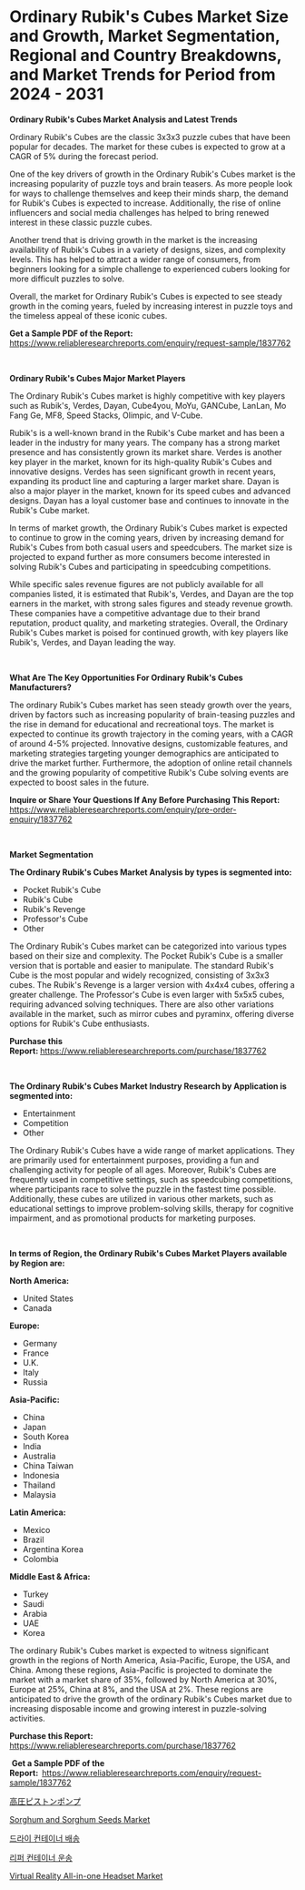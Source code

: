 <p><h1>Ordinary Rubik's Cubes Market Size and Growth, Market Segmentation, Regional and Country Breakdowns, and Market Trends for Period from 2024 -  2031</h1></p><p><strong>Ordinary Rubik's Cubes Market Analysis and Latest Trends</strong></p>
<p><p>Ordinary Rubik's Cubes are the classic 3x3x3 puzzle cubes that have been popular for decades. The market for these cubes is expected to grow at a CAGR of 5% during the forecast period. </p><p>One of the key drivers of growth in the Ordinary Rubik's Cubes market is the increasing popularity of puzzle toys and brain teasers. As more people look for ways to challenge themselves and keep their minds sharp, the demand for Rubik's Cubes is expected to increase. Additionally, the rise of online influencers and social media challenges has helped to bring renewed interest in these classic puzzle cubes.</p><p>Another trend that is driving growth in the market is the increasing availability of Rubik's Cubes in a variety of designs, sizes, and complexity levels. This has helped to attract a wider range of consumers, from beginners looking for a simple challenge to experienced cubers looking for more difficult puzzles to solve.</p><p>Overall, the market for Ordinary Rubik's Cubes is expected to see steady growth in the coming years, fueled by increasing interest in puzzle toys and the timeless appeal of these iconic cubes.</p></p>
<p><strong>Get a Sample PDF of the Report:&nbsp;</strong> <a href="https://www.reliableresearchreports.com/enquiry/request-sample/1837762">https://www.reliableresearchreports.com/enquiry/request-sample/1837762</a></p>
<p>&nbsp;</p>
<p><strong>Ordinary Rubik's Cubes Major Market Players</strong></p>
<p><p>The Ordinary Rubik's Cubes market is highly competitive with key players such as Rubik's, Verdes, Dayan, Cube4you, MoYu, GANCube, LanLan, Mo Fang Ge, MF8, Speed Stacks, Olimpic, and V-Cube. </p><p>Rubik's is a well-known brand in the Rubik's Cube market and has been a leader in the industry for many years. The company has a strong market presence and has consistently grown its market share. Verdes is another key player in the market, known for its high-quality Rubik's Cubes and innovative designs. Verdes has seen significant growth in recent years, expanding its product line and capturing a larger market share. Dayan is also a major player in the market, known for its speed cubes and advanced designs. Dayan has a loyal customer base and continues to innovate in the Rubik's Cube market.</p><p>In terms of market growth, the Ordinary Rubik's Cubes market is expected to continue to grow in the coming years, driven by increasing demand for Rubik's Cubes from both casual users and speedcubers. The market size is projected to expand further as more consumers become interested in solving Rubik's Cubes and participating in speedcubing competitions.</p><p>While specific sales revenue figures are not publicly available for all companies listed, it is estimated that Rubik's, Verdes, and Dayan are the top earners in the market, with strong sales figures and steady revenue growth. These companies have a competitive advantage due to their brand reputation, product quality, and marketing strategies. Overall, the Ordinary Rubik's Cubes market is poised for continued growth, with key players like Rubik's, Verdes, and Dayan leading the way.</p></p>
<p>&nbsp;</p>
<p><strong>What Are The Key Opportunities For Ordinary Rubik's Cubes Manufacturers?</strong></p>
<p><p>The ordinary Rubik's Cubes market has seen steady growth over the years, driven by factors such as increasing popularity of brain-teasing puzzles and the rise in demand for educational and recreational toys. The market is expected to continue its growth trajectory in the coming years, with a CAGR of around 4-5% projected. Innovative designs, customizable features, and marketing strategies targeting younger demographics are anticipated to drive the market further. Furthermore, the adoption of online retail channels and the growing popularity of competitive Rubik's Cube solving events are expected to boost sales in the future.</p></p>
<p><strong>Inquire or Share Your Questions If Any Before Purchasing This Report:</strong> <a href="https://www.reliableresearchreports.com/enquiry/pre-order-enquiry/1837762">https://www.reliableresearchreports.com/enquiry/pre-order-enquiry/1837762</a></p>
<p>&nbsp;</p>
<p><strong>Market Segmentation</strong></p>
<p><strong>The Ordinary Rubik's Cubes Market Analysis by types is segmented into:</strong></p>
<p><ul><li>Pocket Rubik's Cube</li><li>Rubik's Cube</li><li>Rubik's Revenge</li><li>Professor's Cube</li><li>Other</li></ul></p>
<p><p>The Ordinary Rubik's Cubes market can be categorized into various types based on their size and complexity. The Pocket Rubik's Cube is a smaller version that is portable and easier to manipulate. The standard Rubik's Cube is the most popular and widely recognized, consisting of 3x3x3 cubes. The Rubik's Revenge is a larger version with 4x4x4 cubes, offering a greater challenge. The Professor's Cube is even larger with 5x5x5 cubes, requiring advanced solving techniques. There are also other variations available in the market, such as mirror cubes and pyraminx, offering diverse options for Rubik's Cube enthusiasts.</p></p>
<p><strong>Purchase this Report:&nbsp;</strong><a href="https://www.reliableresearchreports.com/purchase/1837762">https://www.reliableresearchreports.com/purchase/1837762</a></p>
<p>&nbsp;</p>
<p><strong>The Ordinary Rubik's Cubes Market Industry Research by Application is segmented into:</strong></p>
<p><ul><li>Entertainment</li><li>Competition</li><li>Other</li></ul></p>
<p><p>The Ordinary Rubik's Cubes have a wide range of market applications. They are primarily used for entertainment purposes, providing a fun and challenging activity for people of all ages. Moreover, Rubik's Cubes are frequently used in competitive settings, such as speedcubing competitions, where participants race to solve the puzzle in the fastest time possible. Additionally, these cubes are utilized in various other markets, such as educational settings to improve problem-solving skills, therapy for cognitive impairment, and as promotional products for marketing purposes.</p></p>
<p>&nbsp;</p>
<p><strong>In terms of Region, the Ordinary Rubik's Cubes Market Players available by Region are:</strong></p>
<p>
    <p> <strong> North America: </strong>
        <ul>
            <li>United States</li>
            <li>Canada</li>
        </ul>
        </p> 
    <p> <strong> Europe: </strong>
        <ul>
            <li>Germany</li>
            <li>France</li>
            <li>U.K.</li>
            <li>Italy</li>
            <li>Russia</li>
        </ul>
        </p> 
    <p> <strong> Asia-Pacific: </strong>
        <ul>
            <li>China</li>
            <li>Japan</li>
            <li>South Korea</li>
            <li>India</li>
            <li>Australia</li>
            <li>China Taiwan</li>
            <li>Indonesia</li>
            <li>Thailand</li>
            <li>Malaysia</li>
        </ul>
        </p> 
    <p> <strong> Latin America: </strong>
        <ul>
            <li>Mexico</li>
            <li>Brazil</li>
            <li>Argentina Korea</li>
            <li>Colombia</li>
        </ul>
        </p> 
    <p> <strong> Middle East & Africa: </strong>
        <ul>
            <li>Turkey</li>
            <li>Saudi</li>
            <li>Arabia</li>
            <li>UAE</li>
            <li>Korea</li>
        </ul>
    </p>
    </p>
<p><p>The ordinary Rubik's Cubes market is expected to witness significant growth in the regions of North America, Asia-Pacific, Europe, the USA, and China. Among these regions, Asia-Pacific is projected to dominate the market with a market share of 35%, followed by North America at 30%, Europe at 25%, China at 8%, and the USA at 2%. These regions are anticipated to drive the growth of the ordinary Rubik's Cubes market due to increasing disposable income and growing interest in puzzle-solving activities.</p></p>
<p><strong>Purchase this Report: </strong><a href="https://www.reliableresearchreports.com/purchase/1837762">https://www.reliableresearchreports.com/purchase/1837762</a></p>
<p>&nbsp;<strong>Get a Sample PDF of the Report:&nbsp;&nbsp;</strong><a href="https://www.reliableresearchreports.com/enquiry/request-sample/1837762">https://www.reliableresearchreports.com/enquiry/request-sample/1837762</a></p>
<p><strong></strong></p>
<p><p><a href="https://github.com/EstelWisozk1/Market-Research-Report-List-1/blob/main/21204487690.md">高圧ピストンポンプ</a></p><p><a href="https://issuu.com/reportprime-2/docs/sorghum-and-sorghum-seeds-market-size-2030.pptx">Sorghum and Sorghum Seeds Market</a></p><p><a href="https://github.com/CliftonFisher9067/Market-Research-Report-List-1/blob/main/64371287081.md">드라이 컨테이너 배송</a></p><p><a href="https://github.com/fernandotryO5lson96765/Market-Research-Report-List-1/blob/main/40453267082.md">리퍼 컨테이너 운송</a></p><p><a href="https://github.com/lubmix/Market-Research-Report-List-2/blob/main/virtual-reality-all-in-one-headset-market.md">Virtual Reality All-in-one Headset Market</a></p></p>